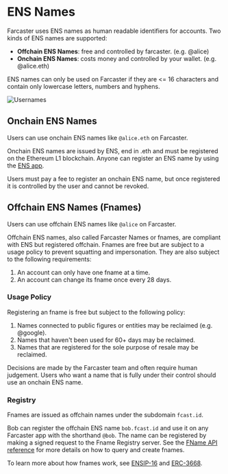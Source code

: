 # ENS Names

Farcaster uses ENS names as human readable identifiers for accounts. Two kinds of ENS names are supported: 

- **Offchain ENS Names**: free and controlled by farcaster. (e.g. @alice) 
- **Onchain ENS Names**: costs money and controlled by your wallet. (e.g. @alice.eth) 

ENS names can only be used on Farcaster if they are <= 16 characters and contain only lowercase letters, numbers and hyphens.

![Usernames](/assets/usernames.png)

## Onchain ENS Names

Users can use onchain ENS names like `@alice.eth` on Farcaster. 

Onchain ENS names are issued by ENS, end in .eth and must be registered on the Ethereum L1 blockchain. Anyone can register an ENS name by using the [ENS app](https://app.ens.domains/). 

Users must pay a fee to register an onchain ENS name, but once registered it is controlled by the user and cannot be revoked. 

## Offchain ENS Names (Fnames)

Users can use offchain ENS names  like `@alice` on Farcaster.


Offchain ENS names, also called Farcaster Names or fnames, are compliant with ENS but registered offchain. Fnames are free but are subject to a usage policy to prevent squatting and impersonation. They are also subject to the following requirements: 

1. An account can only have one fname at a time. 
2. An account can change its fname once every 28 days.

### Usage Policy

Registering an fname is free but subject to the following policy: 

1. Names connected to public figures or entities may be reclaimed (e.g. @google).
2. Names that haven't been used for 60+ days may be reclaimed.
3. Names that are registered for the sole purpose of resale may be reclaimed.

Decisions are made by the Farcaster team and often require human judgement. Users who want a name that is fully under their control should use an onchain ENS name.

### Registry

Fnames are issued as offchain names under the subdomain `fcast.id`. 

Bob can register the offchain ENS name `bob.fcast.id` and use it on any Farcaster app with the shorthand `@bob`. The name can be registered by making a signed request to the Fname Registry server. See the [FName API reference](/reference/fname/api) for more details on how to query and create fnames.

To learn more about how fnames work, see [ENSIP-16](https://docs.ens.domains/ens-improvement-proposals/ensip-16-offchain-metadata)
and [ERC-3668](https://eips.ethereum.org/EIPS/eip-3668).

